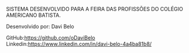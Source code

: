 SISTEMA DESENVOLVIDO PARA A FEIRA DAS PROFISSÕES DO COLÉGIO AMERICANO BATISTA.

Desenvolvido por: Davi Belo 

GitHub:https://github.com/oDaviBelo
Linkedin:https://www.linkedin.com/in/davi-belo-4a4ba81b8/